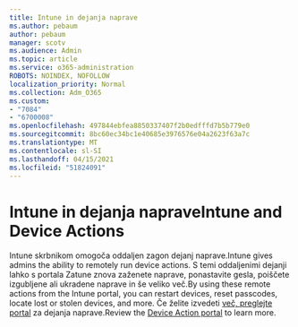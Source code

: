 ```yaml
---
title: Intune in dejanja naprave
ms.author: pebaum
author: pebaum
manager: scotv
ms.audience: Admin
ms.topic: article
ms.service: o365-administration
ROBOTS: NOINDEX, NOFOLLOW
localization_priority: Normal
ms.collection: Adm_O365
ms.custom:
- "7084"
- "6700008"
ms.openlocfilehash: 497844ebfea8850337407f2b0edfffd7b5b779e0
ms.sourcegitcommit: 8bc60ec34bc1e40685e3976576e04a2623f63a7c
ms.translationtype: MT
ms.contentlocale: sl-SI
ms.lasthandoff: 04/15/2021
ms.locfileid: "51824091"
---
```

# <a name="intune-and-device-actions"></a><span data-ttu-id="a38f9-102">Intune in dejanja naprave</span><span class="sxs-lookup"><span data-stu-id="a38f9-102">Intune and Device Actions</span></span>

<span data-ttu-id="a38f9-103">Intune skrbnikom omogoča oddaljen zagon dejanj naprave.</span><span class="sxs-lookup"><span data-stu-id="a38f9-103">Intune gives admins the ability to remotely run device actions.</span></span> <span data-ttu-id="a38f9-104">S temi oddaljenimi dejanji lahko s portala Zatune znova zaženete naprave, ponastavite gesla, poiščete izgubljene ali ukradene naprave in še veliko več.</span><span class="sxs-lookup"><span data-stu-id="a38f9-104">By using these remote actions from the Intune portal, you can restart devices, reset passcodes, locate lost or stolen devices, and more.</span></span> <span data-ttu-id="a38f9-105">Če želite izvedeti [več, preglejte portal](https://docs.microsoft.com/mem/intune/remote-actions/) za dejanja naprave.</span><span class="sxs-lookup"><span data-stu-id="a38f9-105">Review the [Device Action portal](https://docs.microsoft.com/mem/intune/remote-actions/) to learn more.</span></span>
